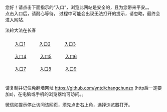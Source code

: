 您好！请点击下面指示的“入口”，浏览此网站是安全的，且为您带来平安。。 <br/>
点击入口后，请耐心等待， 过程中可能会出现无法打开的提示，请忽略，最终会进入网站. </br>

法轮大法在长春<br/>
<div style="padding:10px"><a style="margin:20px" target="_blank" href="https://d7d4ujbepvj6z.cloudfront.net/2Qpsp?owfneao" id="ccLink1" rel="nofollow">入口1</a> <a target="_blank" style="margin:20px" href="https://d2w1pt48hvgab0.cloudfront.net/2Qpsp?shyednnn" id="ccLink2" rel="nofollow">入口2</a> <a style="margin:20px" target="_blank" href="https://d1nv269mu8c9k4.cloudfront.net/2Qpsp?bxfywhfm" id="ccLink3" rel="nofollow">入口3</a></div>

<div style="padding:10px" ><a style="margin:20px" target="_blank" href="https://d7d4ujbepvj6z.cloudfront.net/2Qpsp?owfneao" id="ccLink4" rel="nofollow">入口4</a> <a style="margin:20px" href="https://d2w1pt48hvgab0.cloudfront.net/2Qpsp?shyednnn" target="_blank" id="ccLink5" rel="nofollow">入口5</a> <a style="margin:20px" href="https://d1nv269mu8c9k4.cloudfront.net/2Qpsp?bxfywhfm" target="_blank" id="ccLink6" rel="nofollow">入口6</a></div>

<div style="padding:10px"><a style="margin:20px" target="_blank" href="https://d7d4ujbepvj6z.cloudfront.net/2Qpsp?owfneao" id="ccLink7" rel="nofollow">入口7</a> <a style="margin:20px" href="https://d2w1pt48hvgab0.cloudfront.net/2Qpsp?shyednnn" target="_blank" id="ccLink8" rel="nofollow">入口8</a> <a style="margin:20px" target="_blank" href="https://d1nv269mu8c9k4.cloudfront.net/2Qpsp?bxfywhfm" id="ccLink9" rel="nofollow">入口9</a></div>

<br/>



请复制并记住免翻墙网址 https://github.com/yntd/changchunzx (http后一定要加s)，在电脑或手机的浏览器均可访问。。<br/>

微信如提示停止访问该网页，须先点击右上角，选择浏览器打开。

